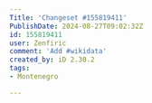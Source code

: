```yaml
---
Title: 'Changeset #155819411'
PublishDate: 2024-08-27T09:02:32Z
id: 155819411
user: Zenfiric
comment: 'Add #wikidata'
created_by: iD 2.30.2
tags:
- Montenegro

---
```

